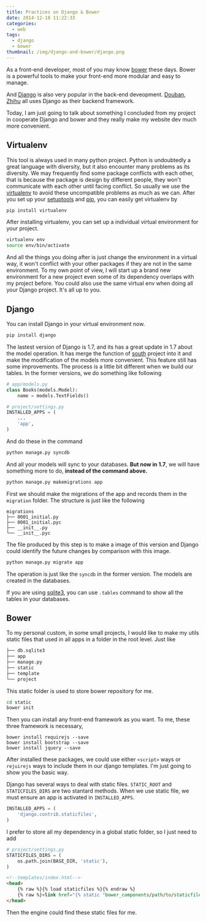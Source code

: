 ```yaml
---
title: Practices on Django & Bower
date: 2014-12-18 11:22:33
categories:
  - web
tags:
  - django
  - bower
thumbnail: /img/django-and-bower/django.png
---
```


As a front-end developer, most of you may know [bower](http://bower.io) these days. Bower is a powerful tools to make your front-end more modular and easy to manage.

And [Django](https://www.djangoproject.com/) is also very popular in the back-end deveopment. [Douban](http://www.douban.com/), [Zhihu](http://www.zhihu.com/) all uses Django as their backend framework.

Today, I am just going to talk about something I concluded from my project in cooperate Django and bower and they really make my website dev much more convenient.

## Virtualenv
This tool is always used in many python project. Python is undoubtedly a great language with diversity, but it also encounter many problems as its diversity. We may frequently find some package conflicts with each other, that is because the package is design by different people, they won't communicate with each other until facing conflict. So usually we use the [virtualenv](https://virtualenv.pypa.io/) to avoid these uncompatible problems as much as we can. After you set up your [setuptools](https://pypi.python.org/pypi/setuptools) and [pip](https://pypi.python.org/pypi/pip/), you can easily get virtualenv by

```bash
pip install virtualenv
```

After installing virtualenv, you can set up a individual virtual environment for your project.

```bash
virtualenv env
source env/bin/activate
```

And all the things you doing after is just change the environment in a virtual way, it won't conflict with your other packages if they are not in the same environment. To my own point of view, I will start up a brand new environment for a new project even some of its dependency overlaps with my project before. You could also use the same virtual env when doing all your Django project. It's all up to you.

## Django
You can install Django in your virtual environment now. 

```bash
pip install django
```

The lastest version of Django is 1.7, and its has a great update in 1.7 about the model operation. It has merge the function of [south](http://south.aeracode.org/) project into it and make the modification of the models more convenient. This feature still has some improvements. The process is a little bit different when we build our tables. In the former versions, we do something like following

```python
# app/models.py
class Books(models.Model):
    name = models.TextFields()

# project/settings.py
INSTALLED_APPS = (
    ...
    'app',
)
```

And do these in the command

```bash
python manage.py syncdb
```

And all your models will sync to your databases.
**But now in 1.7**, we will have something more to do, **instead of the command above.**

```bash
python manage.py makemigrations app
```

First we should make the migrations of the app and records them in the `migration` folder. The structure is just like the following

```
migrations
├── 0001_initial.py
├── 0001_initial.pyc
├── __init__.py
└── __init__.pyc
```

The file produced by this step is to make a image of this version and Django could identify the future changes by comparison with this image.

```bash
python manage.py migrate app
```

The operation is just like the `syncdb` in the former version. The models are created in the databases.

If you are using [sqlite3](http://sqlite.org/), you can use `.tables` command to show all the tables in your databases.

## Bower
To my personal custom, in some small projects, I would like to make my utils static files that used in all apps in a folder in the root level. Just like

```bash
├── db.sqlite3
├── app
├── manage.py
├── static
├── template
└── project
```

This static folder is used to store bower repository for me.

```bash
cd static
bower init
```

Then you can install any front-end framework as you want. To me, these three framework is necessary,

```
bower install requirejs --save
bower install bootstrap --save
bower install jquery --save
```

After installed these packages, we could use either `<script>` ways or `rejuirejs` ways to include them in our django templates. I'm just going to show you the basic way.

Django has several ways to deal with static files. `STATIC_ROOT` and `STATICFILES_DIRS` are two stantard methods. When we use static file, we must ensure an app is activated in `INSTALLED_APPS`.

```python
INSTALLED_APPS = (
    'django.contrib.staticfiles',
)
```

I prefer to store all my dependency in a global static folder, so I just need to add

```python
# project/settings.py
STATICFILES_DIRS = (
    os.path.join(BASE_DIR, 'static'),
)
```

```html
<!--templates/index.html-->
<head>
    {% raw %}{% load staticfiles %}{% endraw %}
    {% raw %}<link href="{% static "bower_components/path/to/staticfiles" %}">{% endraw %}
</head>
```

Then the engine could find these static files for me.

